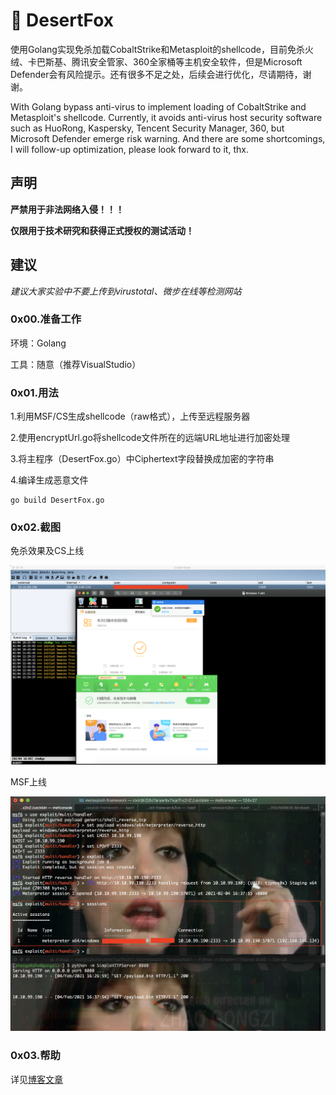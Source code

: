 # 🦊 DesertFox

使用Golang实现免杀加载CobaltStrike和Metasploit的shellcode，目前免杀火绒、卡巴斯基、腾讯安全管家、360全家桶等主机安全软件，但是Microsoft Defender会有风险提示。还有很多不足之处，后续会进行优化，尽请期待，谢谢。

With Golang bypass anti-virus to implement loading of CobaltStrike and Metasploit's shellcode. Currently, it avoids anti-virus host security software such as HuoRong, Kaspersky, Tencent Security Manager, 360, but Microsoft Defender emerge risk warning. And there are some shortcomings, I will follow-up optimization, please look forward to it, thx.

## 声明

**严禁用于非法网络入侵！！！**

**仅限用于技术研究和获得正式授权的测试活动！**

## 建议

*建议大家实验中不要上传到virustotal、微步在线等检测网站*

### 0x00.准备工作

环境：Golang 

工具：随意（推荐VisualStudio）

### 0x01.用法

1.利用MSF/CS生成shellcode（raw格式），上传至远程服务器

2.使用encryptUrl.go将shellcode文件所在的远端URL地址进行加密处理

3.将主程序（DesertFox.go）中Ciphertext字段替换成加密的字符串

4.编译生成恶意文件

```
go build DesertFox.go
```

### 0x02.截图

免杀效果及CS上线

![avatar](https://raw.githubusercontent.com/An0ny-m0us/DesertFox/main/images/1.png)

MSF上线

![avatar](https://raw.githubusercontent.com/An0ny-m0us/DesertFox/main/images/2.png)


### 0x03.帮助

详见[博客文章](https://www.cnblogs.com/H4ck3R-XiX/)
